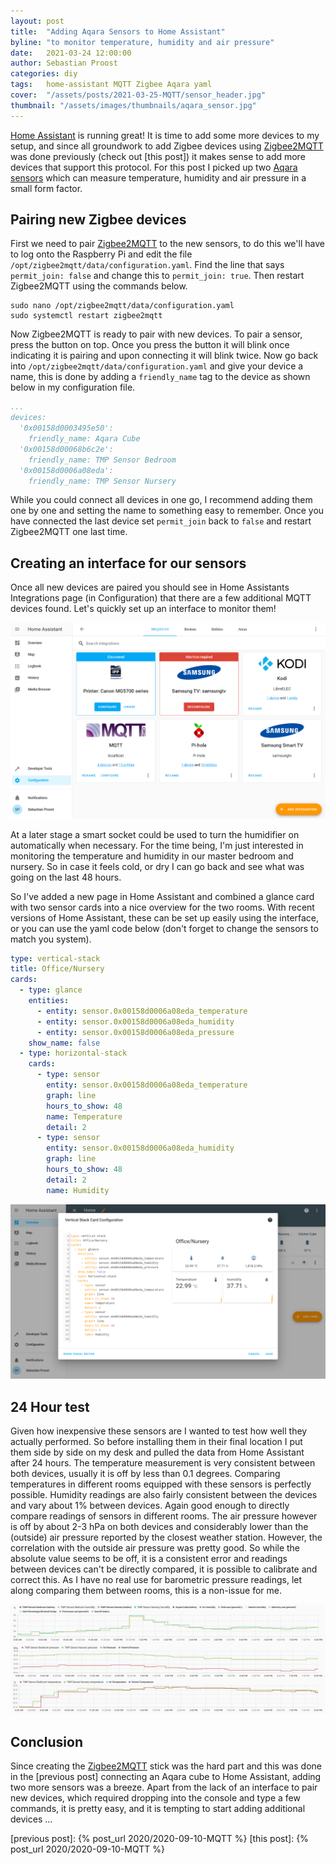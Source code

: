 ```yaml
---
layout: post
title:  "Adding Aqara Sensors to Home Assistant"
byline: "to monitor temperature, humidity and air pressure"
date:   2021-03-24 12:00:00
author: Sebastian Proost
categories: diy
tags:	home-assistant MQTT Zigbee Aqara yaml
cover:  "/assets/posts/2021-03-25-MQTT/sensor_header.jpg"
thumbnail: "/assets/images/thumbnails/aqara_sensor.jpg"
---
```


[Home Assistant] is running great! It is time to add some more devices to my setup, and since all groundwork to add Zigbee
devices using [Zigbee2MQTT] was done previously (check out [this post]) it makes sense to add more devices that
support this protocol. For this post I picked up two [Aqara sensors] which can measure temperature, humidity and air
pressure in a small form factor.

## Pairing new Zigbee devices

First we need to pair [Zigbee2MQTT] to the new sensors, to do this we'll have to log onto the Raspberry Pi and edit the 
file ```/opt/zigbee2mqtt/data/configuration.yaml```. Find the line that says ```permit_join: false``` and change this
to ```permit_join: true```. Then restart Zigbee2MQTT using the commands below. 

```shell
sudo nano /opt/zigbee2mqtt/data/configuration.yaml
sudo systemctl restart zigbee2mqtt
```

Now Zigbee2MQTT is ready to pair with new devices. To pair a sensor, press the button on top. Once you press 
the button it will blink once indicating it is pairing and upon connecting it will blink twice. Now go back into
```/opt/zigbee2mqtt/data/configuration.yaml``` and give your device a name, this is done by adding a ```friendly_name``` tag
to the device as shown below in my configuration file.

```yaml
...
devices:
  '0x00158d0003495e50':
    friendly_name: Aqara Cube
  '0x00158d00068b6c2e':
    friendly_name: TMP Sensor Bedroom
  '0x00158d0006a08eda':
    friendly_name: TMP Sensor Nursery
```

While you could connect all devices in one go, I recommend adding them one by one and setting the name to something
easy to remember. Once you have connected the last device set ```permit_join``` back to ```false``` and restart 
Zigbee2MQTT one last time. 

## Creating an interface for our sensors

Once all new devices are paired you should see in Home Assistants Integrations page (in Configuration) that there are a few 
additional MQTT devices found. Let's quickly set up an interface to monitor them!

![Integrations page shows that there are now 4 MQTT devices available, two from the previous post and two new ones](/assets/posts/2021-03-25-MQTT/MQTT_devices_found.png)

At a later stage a smart socket could be used to turn the humidifier on automatically when necessary. For the time 
being, I'm just interested in monitoring the temperature and humidity in our master bedroom and nursery. So in case it 
feels cold, or dry I can go back and see what was going on the last 48 hours.

So I've added a new page in Home Assistant and combined a glance card with two sensor cards into a nice overview for the
two rooms. With recent versions of Home Assistant, these can be set up easily using the interface, or you can use the 
yaml code below (don't forget to change the sensors to match you system).

```yaml
type: vertical-stack
title: Office/Nursery
cards:
  - type: glance
    entities:
      - entity: sensor.0x00158d0006a08eda_temperature
      - entity: sensor.0x00158d0006a08eda_humidity
      - entity: sensor.0x00158d0006a08eda_pressure
    show_name: false
  - type: horizontal-stack
    cards:
      - type: sensor
        entity: sensor.0x00158d0006a08eda_temperature
        graph: line
        hours_to_show: 48
        name: Temperature
        detail: 2
      - type: sensor
        entity: sensor.0x00158d0006a08eda_humidity
        graph: line
        hours_to_show: 48
        detail: 2
        name: Humidity
```

![Simple but effective card added to Home assistant to monitor the new sensors](/assets/posts/2021-03-25-MQTT/creating_card.png)

## 24 Hour test

Given how inexpensive these sensors are I wanted to test how well they actually performed. So before installing them
in their final location I put them side by side on my desk and pulled the data from Home Assistant after 24 hours. The
temperature measurement is very consistent between both devices, usually it is off by less than 0.1 degrees. Comparing 
temperatures in different rooms equipped with
these sensors is perfectly possible. Humidity readings are also fairly consistent between the devices and vary about 
1% between devices. Again good enough to directly compare readings of sensors
in different rooms. The air pressure however is off by about 2-3 hPa on both devices and considerably lower than the 
(outside) air pressure reported by the closest weather station. However, the correlation with the outside air pressure 
was pretty good. So while the absolute value seems to be off, it is a consistent error and readings between devices
can't be directly compared, it is possible to calibrate and correct this. As I have no real use for barometric pressure readings,
let along comparing them between rooms, this is a non-issue for me.

![first 24 hours running two sensors side by side](/assets/posts/2021-03-25-MQTT/24_h_test.png)

## Conclusion

Since creating the [Zigbee2MQTT] stick was the hard part and this was done in the [previous post] connecting an 
Aqara cube to Home Assistant, adding two more sensors was a breeze. Apart from the lack of an interface to pair new
devices, which required dropping into the console and type a few commands, it is pretty easy, and it is tempting to
start adding additional devices ...


[Home Assistant]: https://www.home-assistant.io/
[Aqara sensors]: https://www.aqara.com/us/temperature_humidity_sensor.html
[Zigbee protocol]: https://en.wikipedia.org/wiki/Zigbee
[Zigbee2MQTT]: https://www.zigbee2mqtt.io
[previous post]: {% post_url 2020/2020-09-10-MQTT %}
[this post]: {% post_url 2020/2020-09-10-MQTT %}
